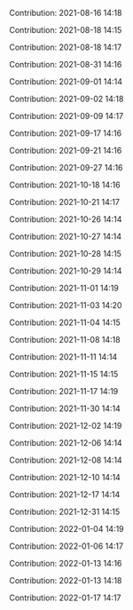 Contribution: 2021-08-16 14:18

Contribution: 2021-08-18 14:15

Contribution: 2021-08-18 14:17

Contribution: 2021-08-31 14:16

Contribution: 2021-09-01 14:14

Contribution: 2021-09-02 14:18

Contribution: 2021-09-09 14:17

Contribution: 2021-09-17 14:16

Contribution: 2021-09-21 14:16

Contribution: 2021-09-27 14:16

Contribution: 2021-10-18 14:16

Contribution: 2021-10-21 14:17

Contribution: 2021-10-26 14:14

Contribution: 2021-10-27 14:14

Contribution: 2021-10-28 14:15

Contribution: 2021-10-29 14:14

Contribution: 2021-11-01 14:19

Contribution: 2021-11-03 14:20

Contribution: 2021-11-04 14:15

Contribution: 2021-11-08 14:18

Contribution: 2021-11-11 14:14

Contribution: 2021-11-15 14:15

Contribution: 2021-11-17 14:19

Contribution: 2021-11-30 14:14

Contribution: 2021-12-02 14:19

Contribution: 2021-12-06 14:14

Contribution: 2021-12-08 14:14

Contribution: 2021-12-10 14:14

Contribution: 2021-12-17 14:14

Contribution: 2021-12-31 14:15

Contribution: 2022-01-04 14:19

Contribution: 2022-01-06 14:17

Contribution: 2022-01-13 14:16

Contribution: 2022-01-13 14:18

Contribution: 2022-01-17 14:17

